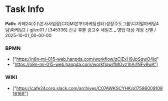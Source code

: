 # Task Info

**Path:** 카페24(주)\본사사업장\[CG]MI본부\마케팅센터\성장주도그룹\디지털마케팅4팀\마케팅2 / gjlee01 / [345336] 신규 후불 광고주 세일즈 _ 영업 대상 계정 선별 / 2025-10-01_00-00-00

### BPMN
- ["https://n8n-mi-015-web.hanpda.com/workflow/zCjExH9JpSqwO4jd"
- "https://n8n-mi-015-web.hanpda.com/workflow/fMOvz1hAi1NFv8wA"]

### WIKI
- ["https://cafe24corp.slack.com/archives/C07AWKSCYHK/p1758600910816169"]

